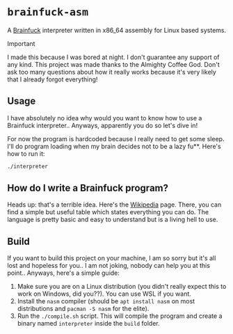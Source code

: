 # `brainfuck-asm`

A [Brainfuck](https://en.wikipedia.org/wiki/Brainfuck) interpreter written in x86_64 assembly for Linux based systems.

> [!IMPORTANT]  
> I made this because I was bored at night. I don't guarantee any support of any kind. This project was made thanks to the Almighty Coffee God. Don't ask too many questions about how it really works because it's very likely that I already forgot everything!

## Usage

I have absolutely no idea why would you want to know how to use a Brainfuck interpreter.. Anyways, apparently you do so let's dive in!

For now the program is hardcoded because I really need to get some sleep. I'll do program loading when my brain decides not to be a lazy fu\*\*. Here's how to run it:

```bash
./interpreter
```

## How do I write a Brainfuck program?

Heads up: that's a terrible idea. Here's the [Wikipedia](https://en.wikipedia.org/wiki/Brainfuck) page. There, you can find a simple but useful table which states everything you can do. The language is pretty basic and easy to understand but is a living hell to use.

## Build

If you want to build this project on your machine, I am so sorry but it's all lost and hopeless for you.. I am not joking, nobody can help you at this point.. Anyways, here's a simple guide:

1. Make sure you are on a Linux distribution (you didn't really expect this to work on Windows, did you??). You can use WSL if you want.
2. Install the `nasm` compiler (should be `apt install nasm` on most distributions and `pacman -S nasm` for the elite).
3. Run the `./compile.sh` script. This will compile the program and create a binary named `interpreter` inside the `build` folder.
